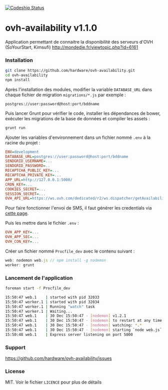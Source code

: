 [ ![Codeship Status](https://www.codeship.io/projects/ad642cb0-6e4f-0132-b9bf-66f2bf861e14/status) ](https://www.codeship.io/projects/54318)

ovh-availability v1.1.0
=======================

Application permettant de connaitre la disponibilité des serveurs d'OVH (SoYourStart, Kimsufi)
http://mondedie.fr/viewtopic.php?id=6161

### Installation

```bash
git clone https://github.com/hardware/ovh-availability.git
cd ovh-availability
npm install
```

Après l'installation des modules, modifier la variable `DATABASE_URL` dans chaque fichier de migration `migrations/*.js` par exemple :

```nodejs
postgres://user:password@host:port/bddname
```

Puis lancer Grunt pour vérifier le code, installer les dépendances de bower, exécuter les migrations de la base de données et compiler les assets :

```bash
grunt run
```

Ajouter les variables d'environnement dans un fichier nommé `.env` à la racine du projet :

```ini
ENV=development
DATABASE_URL=postgres://user:password@host:port/bddname
SENDGRID_USERNAME=...
SENDGRID_PASSWORD=..
RECAPTCHA_PUBLIC_KEY=...
RECAPTCHA_PRIVATE_KEY=...
APP_URL=http://127.0.0.1:5000/
CRON_KEY=...
COOKIES_SECRET=...
SESSION_SECRET=...
OVH_API_URL=https://ws.ovh.com/dedicated/r2/ws.dispatcher/getAvailability2
```

Pour faire fonctionner l'envoi de SMS, il faut générer les credentials via [cette page](https://eu.api.ovh.com/createToken/?GET=/sms/&GET=/sms/*/jobs/&POST=/sms/*/jobs/).

Puis les mettre dans le fichier `.env` :

```ini
OVH_APP_KEY=...
OVH_APP_SEC=...
OVH_CON_KEY=...
```

Créer un fichier nommé `Procfile_dev` avec le contenu suivant :
```js
web: nodemon web.js // npm install -g nodemon
worker: grunt
```

### Lancement de l'application

```bash
foreman start -f Procfile_dev

15:50:47 web.1    | started with pid 32033
15:50:47 worker.1 | started with pid 32034
15:50:47 worker.1 | Running "watch" task
15:50:47 worker.1 | Waiting...
15:50:47 web.1    | 30 Dec 15:50:47 - [nodemon] v1.2.1
15:50:47 web.1    | 30 Dec 15:50:47 - [nodemon] to restart at any time, enter `rs`
15:50:47 web.1    | 30 Dec 15:50:47 - [nodemon] watching: *.*
15:50:47 web.1    | 30 Dec 15:50:47 - [nodemon] starting `node web.js`
15:50:48 web.1    | Express server listening on port 5000
```

### Support

https://github.com/hardware/ovh-availability/issues

### License
MIT. Voir le fichier ``LICENCE`` pour plus de détails
